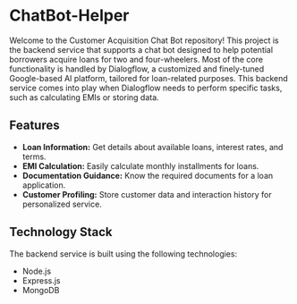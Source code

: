 # ChatBot-Helper
Welcome to the Customer Acquisition Chat Bot repository! This project is the backend service that supports a chat bot designed to help potential borrowers acquire loans for two and four-wheelers. Most of the core functionality is handled by Dialogflow, a customized and finely-tuned Google-based AI platform, tailored for loan-related purposes. This backend service comes into play when Dialogflow needs to perform specific tasks, such as calculating EMIs or storing data.
## Features

- **Loan Information:** Get details about available loans, interest rates, and terms.
- **EMI Calculation:** Easily calculate monthly installments for loans.
- **Documentation Guidance:** Know the required documents for a loan application.
- **Customer Profiling:** Store customer data and interaction history for personalized service.

## Technology Stack

The backend service is built using the following technologies:

- Node.js
- Express.js
- MongoDB 
